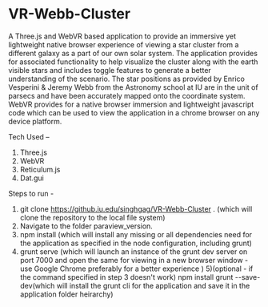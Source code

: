 # VR-Webb-Cluster

A Three.js and WebVR based application to provide an immersive yet lightweight native browser experience of viewing a star cluster from a different galaxy as a part of our own solar system. The application provides for associated functionality to help visualize the cluster along with the earth visible stars and includes toggle features to generate a better understanding of the scenario. The star positions as provided by Enrico Vesperini & Jeremy Webb from the Astronomy school at IU are in the unit of parsecs and have been accurately mapped onto the coordinate system. 
WebVR provides for a native browser immersion and lightweight javascript code which can be used to view the application in a chrome browser on any device platform. 

Tech Used – 

1) Three.js
2) WebVR
3) Reticulum.js
4) Dat.gui


Steps to run -

1) git clone https://github.iu.edu/singhgag/VR-Webb-Cluster . (which will clone the repository to the local file system)
2) Navigate to the folder paraview_version. 
3) npm install (which will install any missing or all dependencies need for the application as specified in the node configuration, including grunt)
4) grunt serve (which will launch an instance of the grunt dev server on port 7000 and open the same for viewing in a new browser window - use Google Chrome preferably for a better experience )
5)(optional - if the command specified in step 3 doesn't work) npm install grunt --save-dev(which will install the grunt cli for the application and save it in the application folder heirarchy)

